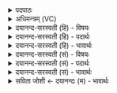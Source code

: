 <details><summary>पदपाठः</summary>

अध॑। हि। अ॒ग्ने॒। क्रतोः॑। भ॒द्रस्य॑। दक्ष॑स्य। सा॒धोः। र॒थीः। ऋ॒तस्य॑। बृ॒ह॒तः। ब॒भूथ॑। ४५।
</details>

<details><summary>अधिमन्त्रम् (VC)</summary>

- अग्निर्देवता
- परमेष्ठी ऋषिः
- भुरिगार्षी गायत्री
- षड्जः
</details>

<details><summary>दयानन्द-सरस्वती (हि) - विषयः</summary>

फिर वह कैसा हो, यह विषय अगले मन्त्र में कहा है ॥
</details>

<details><summary>दयानन्द-सरस्वती (हि) - पदार्थः</summary>

पदार्थान्वयभाषाः -  हे (अग्ने) विद्वान् जन ! जैसे तू (भद्रस्य) आनन्दकारक (दक्षस्य) शरीर और आत्मा के बल से युक्त (साधोः) अच्छे मार्ग में प्रवर्त्तमान (ऋतस्य) सत्य को प्राप्त हुए पुरुष की (बृहतः) बड़े विषय वा ज्ञानरूप (क्रतोः) बुद्धि से (रथीः) प्रशंसित रमणसाधन यानों से युक्त (बभूथ) हूजिये, वैसे (अध) मङ्गलाचरणपूर्वक (हि) निश्चय करके हम भी होवें ॥४५ ॥
</details>

<details><summary>दयानन्द-सरस्वती (हि) - भावार्थः</summary>

भावार्थभाषाः -  इस मन्त्र में वाचकलुप्तोपमालङ्कार है। जैसे शास्त्र और योग से उत्पन्न हुई बुद्धि को प्राप्त हो के विद्वान् लोग बढ़ते हैं, वैसे ही अध्येता लोगों को भी बढ़ना चाहिये ॥४५ ॥
</details>

<details><summary>दयानन्द-सरस्वती (सं) - विषयः</summary>

पुनः स कीदृशः स्यादित्याह ॥
</details>

<details><summary>दयानन्द-सरस्वती (सं) - पदार्थः</summary>

पदार्थान्वयभाषाः -  हे अग्ने ! यथा त्वं भद्रस्य दक्षस्य साधोर्ऋतस्य बृहतः क्रतोः सकाशाद् रथीर्बभूथ तथाऽध हि वयमपि भवेम ॥४५ ॥
</details>

<details><summary>दयानन्द-सरस्वती (सं) - भावार्थः</summary>

भावार्थभाषाः -  अत्र वाचकलुप्तोपमालङ्कारः। यथा शास्त्रयोगजां धियं प्राप्य विद्वांसो वर्धन्ते तथैवाध्येतृभिरपि वर्धितव्यम् ॥४५ ॥
</details>

<details><summary>सविता जोशी ← दयानन्दः (म) - भावार्थः</summary>

भावार्थभाषाः -  या मंत्रात वाचकलुप्तोपमालंकार आहे. शास्त्र व योग यांच्या साह्याने उत्पन्न झालेली बुद्धी प्राप्त करून विद्वान लोक उन्नत होतात तसे विद्यार्थ्यांनीही बनावे.
</details>